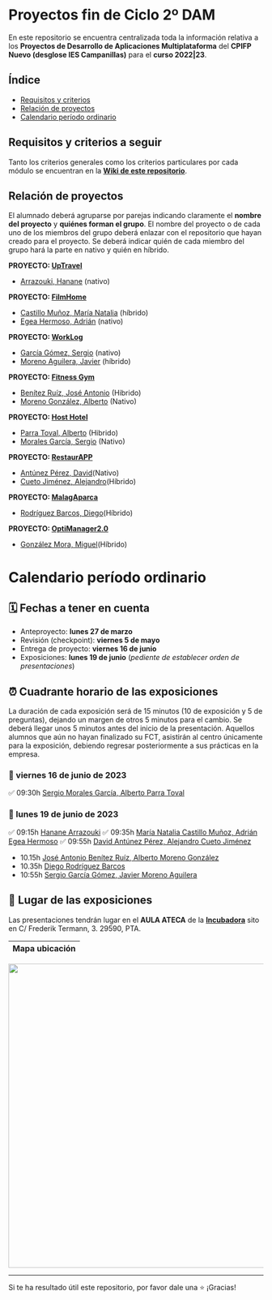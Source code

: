 # Proyectos fin de Ciclo 2º DAM

En este repositorio se encuentra centralizada toda la información relativa a los **Proyectos de Desarrollo de Aplicaciones Multiplataforma** del **CPIFP Nuevo (desglose IES Campanillas)** para el **curso 2022|23**.

## Índice

* [Requisitos y criterios](#requisitos-y-criterios-a-seguir)
* [Relación de proyectos](#relación-de-proyectos)
* [Calendario período ordinario](#calendario-período-ordinario)

## Requisitos y criterios a seguir

Tanto los criterios generales como los criterios particulares por cada módulo se encuentran en la [**Wiki de este repositorio**](https://github.com/IESCampanillas/proyectos-dam-2023/wiki).

## Relación de proyectos
El alumnado deberá agruparse por parejas indicando claramente el **nombre del proyecto** y **quiénes forman el grupo**. El nombre del proyecto o de cada uno de los miembros del grupo deberá enlazar con el repositorio que hayan creado para el proyecto. Se deberá indicar quién de cada miembro del grupo hará la parte en nativo y quién en híbrido.

**PROYECTO: [UpTravel](https://github.com/HananeArrazouki/UpTravel)** 
- [Arrazouki, Hanane](https://github.com/HananeArrazouki) (nativo)
  
**PROYECTO: [FilmHome](https://github.com/AdrianEgeaHermoso/FilmHome)**
- [Castillo Muñoz, María Natalia](https://github.com/mnataliacm) (híbrido) 
- [Egea Hermoso, Adrián](https://github.com/AdrianEgeaHermoso) (nativo)

**PROYECTO: [WorkLog](https://github.com/javmoreno-developer/WorkLog)**
- [García Gómez, Sergio](https://github.com/SeryiDev) (nativo) 
- [Moreno Aguilera, Javier](https://github.com/javmoreno-developer) (híbrido)

**PROYECTO: [Fitness Gym](https://github.com/albertomorenogonzalez/FitnessGym)**

* [Benítez Ruíz, José Antonio](https://github.com/jbenrui/fitness-gym) (Hibrido)
* [Moreno González, Alberto](https://github.com/albertomorenogonzalez) (Nativo)

**PROYECTO: [Host Hotel](https://github.com/AlbertoParraToval/HostHotel_)**

* [Parra Toval, Alberto](https://github.com/AlbertoParraToval/Host_Hotel) (Hibrido)
* [Morales García, Sergio](https://github.com/sergiomoralesgarcia/Host_Hotel) (Nativo)

**PROYECTO: [RestaurAPP](https://github.com/davidantunezperez/RestaurAPP)**
* [Antúnez Pérez, David](https://github.com/davidantunezperez/RestaurAPP_Android)(Nativo)
* [Cueto Jiménez, Alejandro](https://github.com/AleCueto/restauraap)(Híbrido)

**PROYECTO: [MalagAparca](https://github.com/diegorodrii/MalagAparca)**

* [Rodríguez Barcos, Diego](https://github.com/diegorodrii/)(Híbrido)

**PROYECTO: [OptiManager2.0](https://github.com/Miguelgm1693/Project-OptiManager-2.0)**
* [González Mora, Miguel](https://github.com/Miguelgm1693)(Híbrido)


<!-- 
ALUMNADO EXTRAORDINARIA DICIEMBRE
* Aguilera Martín, Diego
* Domínguez Gómez, Sergio
* García Campoy, Daniel
* González Pons, Verónica
* Fernández Linero, Álvaro
* López Chiang, Salomón Surya
* López Lozano, Santos
* Millón Cortés, Manuel Alejandro
* Moreno Rodríguez, Javier
* Servia Morales, David
* Sicilia Pérez, Francisco Javier
-->

# Calendario período ordinario

## 🗓️ Fechas a tener en cuenta
* Anteproyecto: **lunes 27 de marzo** 
* Revisión (checkpoint): **viernes 5 de mayo**
* Entrega de proyecto: **viernes 16 de junio**
* Exposiciones: **lunes 19 de junio** (_pediente de establecer orden de presentaciones_)

## ⏰ Cuadrante horario de las exposiciones

La duración de cada exposición será de 15 minutos (10 de exposición y 5 de preguntas), dejando un margen de otros 5 minutos para el cambio. Se deberá llegar unos 5 minutos antes del inicio de la presentación. Aquellos alumnos que aún no hayan finalizado su FCT, asistirán al centro únicamente para la exposición, debiendo regresar posteriormente a sus prácticas en la empresa.

### :calendar: viernes 16 de junio de 2023

:white_check_mark: 09:30h [Sergio Morales García, Alberto Parra Toval](https://github.com/AlbertoParraToval/HostHotel_) 

### :calendar: lunes 19 de junio de 2023

:white_check_mark: 09:15h [Hanane Arrazouki](https://github.com/HananeArrazouki/UpTravel)
:white_check_mark: 09:35h [María Natalia Castillo Muñoz, Adrián Egea Hermoso](https://github.com/AdrianEgeaHermoso/FilmHome)
:white_check_mark: 09:55h [David Antúnez Pérez, Alejandro Cueto Jiménez](https://github.com/davidantunezperez/RestaurAPP)
* 10.15h [José Antonio Benítez Ruíz, Alberto Moreno González](https://github.com/albertomorenogonzalez/FitnessGym)
* 10.35h [Diego Rodríguez Barcos](https://github.com/diegorodrii/MalagAparca)
* 10:55h [Sergio García Gómez, Javier Moreno Aguilera](https://github.com/javmoreno-developer/WorkLog)


## :school: Lugar de las exposiciones

Las presentaciones tendrán lugar en el **AULA ATECA** de la [**Incubadora**](https://goo.gl/maps/VGMpWnnpCZJQbP21A) sito en C/ Frederik Termann, 3. 29590, PTA.

Mapa ubicación             | 
:-------------------------:|
<a href="https://goo.gl/maps/VGMpWnnpCZJQbP21A" target="_blank">
  <img src="https://github.com/IESCampanillas/proyectos-dam-2021/blob/master/IESCFP_mapa_ubicacion.png" width="600" />
</a>

<hr>

Si te ha resultado útil este repositorio, por favor dale una :star: ¡Gracias!
